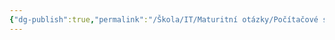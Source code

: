 ```yaml
---
{"dg-publish":true,"permalink":"/Škola/IT/Maturitní otázky/Počítačové sítě a kybernetika/kybernētikós/","created":"2024-02-22T17:29:03.927+01:00","updated":"2024-03-13T18:04:43.914+01:00"}
---
```


